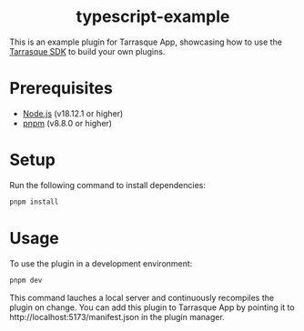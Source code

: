 <p align="center">
  <h1 align="center">typescript-example</h1>
</p>

This is an example plugin for Tarrasque App, showcasing how to use the [Tarrasque SDK](https://github.com/tarrasqueapp/sdk) to build your own plugins.

# Prerequisites

- [Node.js](https://nodejs.org/en/) (v18.12.1 or higher)
- [pnpm](https://pnpm.io/) (v8.8.0 or higher)

# Setup

Run the following command to install dependencies:

```bash
pnpm install
```

# Usage

To use the plugin in a development environment:

```bash
pnpm dev
```

This command lauches a local server and continuously recompiles the plugin on change. You can add this plugin to Tarrasque App by pointing it to http://localhost:5173/manifest.json in the plugin manager.
